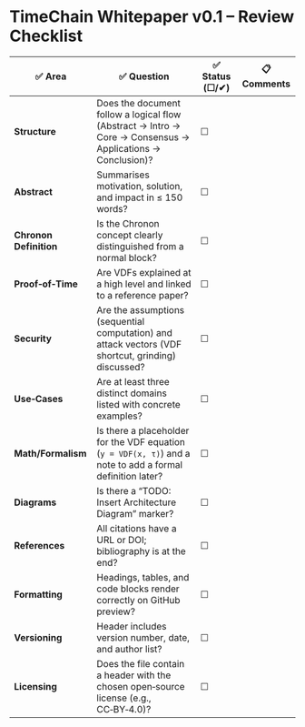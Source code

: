 # TimeChain Whitepaper v0.1 – Review Checklist

| ✅ Area | ✅ Question | ✅ Status (☐/✔) | 📋 Comments |
|--------|-------------|-----------------|------------|
| **Structure** | Does the document follow a logical flow (Abstract → Intro → Core → Consensus → Applications → Conclusion)? | ☐ | |
| **Abstract** | Summarises motivation, solution, and impact in ≤ 150 words? | ☐ | |
| **Chronon Definition** | Is the Chronon concept clearly distinguished from a normal block? | ☐ | |
| **Proof‑of‑Time** | Are VDFs explained at a high level and linked to a reference paper? | ☐ | |
| **Security** | Are the assumptions (sequential computation) and attack vectors (VDF shortcut, grinding) discussed? | ☐ | |
| **Use‑Cases** | Are at least three distinct domains listed with concrete examples? | ☐ | |
| **Math/Formalism** | Is there a placeholder for the VDF equation (`y = VDF(x, τ)`) and a note to add a formal definition later? | ☐ | |
| **Diagrams** | Is there a “TODO: Insert Architecture Diagram” marker? | ☐ | |
| **References** | All citations have a URL or DOI; bibliography is at the end? | ☐ | |
| **Formatting** | Headings, tables, and code blocks render correctly on GitHub preview? | ☐ | |
| **Versioning** | Header includes version number, date, and author list? | ☐ | |
| **Licensing** | Does the file contain a header with the chosen open‑source license (e.g., CC‑BY‑4.0)? | ☐ | |
